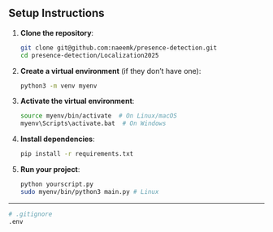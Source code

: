 ## Setup Instructions

1. **Clone the repository**:

    ```bash
    git clone git@github.com:naeemk/presence-detection.git    
    cd presence-detection/Localization2025
    ```

2. **Create a virtual environment** (if they don’t have one):

    ```bash
    python3 -m venv myenv
    ```

3. **Activate the virtual environment**:

    ```bash
    source myenv/bin/activate  # On Linux/macOS
    myenv\Scripts\activate.bat  # On Windows
    ```

4. **Install dependencies**:

    ```bash
    pip install -r requirements.txt
    ```

5. **Run your project**:

    ```bash
    python yourscript.py
    sudo myenv/bin/python3 main.py # Linux
    ```

---

```bash
# .gitignore
.env


